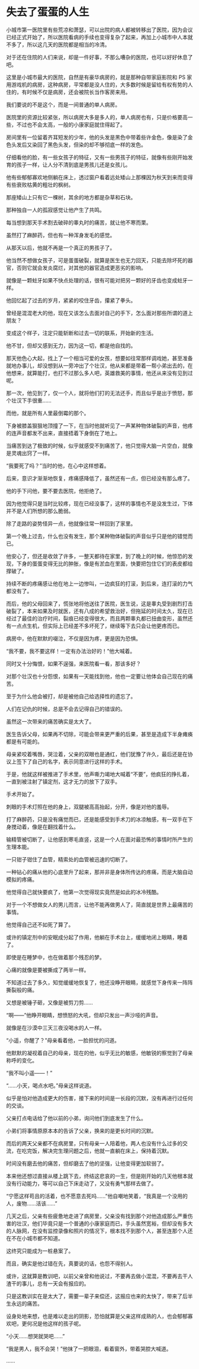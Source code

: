 # 失去了蛋蛋的人生

小城市第一医院里有些荒凉和萧瑟，可以出院的病人都被转移出了医院，因为会议已经正式开始了，所以医院看病的手续也变得复杂了起来，再加上小城市中人本就不多了，所以这几天的医院都是相当的冷清。

对于还在住院的人们来说，却是一件好事，不那么嘈杂的医院，也可以好好休息了吧。

这里是小城市最大的医院，自然是有豪华病房的，就是那种自带家庭影院和 PS 家用游戏机的病房，这种病房，平常都是没人住的，大多数时候是留给有权有势的人住的，有时候不仅是病房，还会被院长当作客房来用。

我们要说的不是这个，而是一间普通的单人病房。

医院里的资源比较紧张，所以病房大多是多人的，单人病房也有，只是价格要高一些，不过也不会太高，一般的小康家庭就住得起了。

房间里有一位留着齐耳短发的少年，他的头发是黑色中带着些许金色，像是染了金色头发后又染回了黑色头发，但染的却不够彻底一样的发色。

仔细看他的脸，有一些女孩子的特征，又有一些男孩子的特征，就像有些刚开始发育的孩子一样，让人分不清到底是男孩儿还是女孩儿。

他有些郁郁寡欢地侧躺在床上，透过窗户看着远处矮山上那棵因为秋天到来而变得有些衰败枯黄的粗壮的枫树。

那座矮山上只有它一棵树，其余的地方都是杂草和石块。

那种独自一人的孤寂感觉让他产生了共鸣。

每当想到那天手术割去破碎的睾丸时的痛苦，就让他不寒而栗。

虽然打了麻醉药，但也有一种浑身发毛的感觉。

从那天以后，他就不再是一个真正的男孩子了。

他当然不想做女孩子，可是蛋蛋破裂，就算是医生也无力回天，只能去除坏死的器官，否则它就会发炎腐烂，对其他的器官造成更恶劣的影响。

就像是一颗蛀牙如果不快点处理的话，很有可能对把另一颗好的牙齿也变成蛀牙一样。

他回忆起了过去的岁月，紧紧的咬住牙齿，攥紧了拳头。

曾经是混混老大的他，现在又该怎么去面对自己的手下，怎么面对那些所谓的道上朋友？

变成这个样子，注定只能斩断和过去一切的联系，开始新的生活。

他不甘，但却又感到无力，因为这一切，都是他自找的。

那天他色心大起，找上了一个相当可爱的女孩，想要如往常那样调戏她，甚至准备就地办事儿，却没想到从一旁冲出了个壮汉，他从来都是带着一帮小弟出去的，在他想来，就算能打，也打不过那么多人吧，英雄救美的事情，他还从来没有见到过呢。

那一次，他见到了，仅一个人，就将他们打的无法还手，而且似乎是出于愤怒，那个壮汉下手很重……

而他，就是所有人里最倒霉的那个。

下身被膝盖狠狠地顶撞了一下，在当时他就听见了一声某种物体破裂的声音，他疼的连声音都发不出来，直接捂着下身倒在了地上。

当痛苦到达了极致的时候，似乎就感受不到痛苦了，他只觉得大脑一片空白，就像是灵魂出窍了一样。

“我要死了吗？”当时的他，在心中这样想着。

后来，意识才渐渐地恢复，疼痛感降低了，虽然还有一点，但已经没有那么疼了。

他的手下问他，要不要去医院，他拒绝了。

因为他觉得只是当时比较疼，现在已经没事了，这样的事情也不是没发生过，下体并不是人们所想的那么脆弱。

除了走路的姿势怪异一点，他就像往常一样回到了家里。

第一个晚上过去，什么也没有发生，那个某种物体破裂的声音似乎只是他的错觉而已。

他安心了，但还是收敛了许多，一整天都待在家里，到了晚上的时候，他惊恐的发现，下身的蛋蛋变得无比的肿胀，像是有淤血在里面，快要把包住它们的表皮都给撑破了。

持续不断的疼痛感让他在地上一边惨叫，一边疯狂的打滚，到后来，连打滚的力气都没有了。

而后，他的父母回来了，慌张地将他送往了医院，医生说，这是睾丸受到剧烈打击破裂了，本来如果及时就医，还有八成的希望救治好，但拖延的时间太久，现在已经过了最佳的治疗时间，裂痕已经变得很大，而且两颗睾丸都已扭曲变形，虽然还有一点点生机，但实际上已经差不多坏死了，继续等下去只会让他更疼而已。

病房中，他在默默的啜泣，不仅是因为疼，更是因为恐惧。

“我不要，我不要这样！一定有办法治好的！”他大喊着。

同时又十分悔恨，如果不逞强，来医院看一看，那该多好？

对那个壮汉也十分怨恨，如果有一天能找到他，他也一定要让他体会自己现在的痛苦。

至于为什么他会被打，却是被他自己给选择性的遗忘了。

人们在记仇的时候，总是不会去记得自己的错误的。

虽然这一次带来的痛苦确实是太大了。

医生告诉父母，如果再不切除，可能会带来更严重的后果，甚至是造成下半身瘫痪都是有可能的。

母亲紧咬着嘴唇，哭泣着，父亲的双眼也是通红，他们犹豫了许久，最后还是在协议上签下了自己的名字，表示同意进行这样的手术。

于是，他就这样被推进了手术里，他声嘶力竭地大喊着“不要”，他疯狂的挣扎着，一直到被注射了镇定剂，这才无力的放下了双手。

手术开始了。

刺眼的手术灯照在他的身上，双腿被高高抬起，分开，像是对他的羞辱。

打了麻醉药，只是没有痛觉而已，还是能感受到手术刀的冰凉触感，有一双手在下身搅动着，像是在翻找着什么。

输精管被切断了，让他感到寒毛直竖，这是一个人在面对最恐怖的事情时所产生的生理本能。

一只钳子钳住了血管，精索处的血管被迅速的切断了。

一种钻心的痛从他的心底里升了起来，那并非是身体所传达的疼痛，而是大脑自动模拟的疼痛。

他觉得自己就快要疯了，他第一次觉得现实竟然是如此的冰冷残酷。

对于一个不想做女人的男儿而言，让他不能再做男人了，简直就是世界上最痛苦的事情。

他觉得自己还不如死了算了。

或许的镇定剂中的安眠成分起了作用，他躺在手术台上，缓缓地闭上眼睛，睡着了。

即使是在睡梦中，也在做着那个残忍的梦。

心痛的就像是要被撕成了两半一样。

不知道过去了多久，知觉缓缓地恢复了，他还没睁开眼睛，就感觉下身传来一阵阵撕裂般的痛。

又想是被锤子砸，又像是被剪刀剪……

“啊——”他睁开眼睛，想愤怒的大吼，但却只发出一声沙哑的声音。

就像是在沙漠中三天三夜没喝水的人一样。

“小遥，你醒了？”母亲看着他，一脸担忧的问道。

他默默的凝视着自己的母亲，现在的他，似乎无比的敏感，他敏锐的察觉到了母亲称呼的变化。

“我不叫小遥——！”

“……小天，喝点水吧。”母亲这样说道。

似乎是怕对他造成更大的伤害，接下来的时间是一长段的沉默，没有再进行过任何的交谈。

父亲打点电话给了他以前的小弟，询问他们到底发生了什么。

小弟们将事情原原本本的告诉了父亲，换来的是更长时间的沉默。

而后的两天父亲都不在病房里，只有母亲一人陪着他，两人也没有什么过多的交流，在吃完饭，解决完生理问题之后，他就一直躺在床上，保持着沉默。

时间没有磨去他的痛苦，但却磨去了他的坚强，让他变得更加软弱了。

本来他还想过直接从楼上跳下去，终结这悲哀的一生，但是刚开始的几天他根本就没有行动能力，等可以自己下床走动了，又没有勇气那样去做了。

“宁愿这样苟且的活着，也不愿意去死吗……”他自嘲地笑着，“我真是一个没用的人，废物……活该……”

几天之后，父亲有些疲惫地走进了病房里，父亲没有找到那个对他造成那么严重伤害的壮汉，他们毕竟只是一个普通的小康家庭而已，手头虽然宽裕，但却没有多大的人脉网，在没有监控录像和照片的情况下，根本找不到那个人，甚至连那个人还在不在小城市都不知道。

这终究只能成为一桩悬案了。

而且，确实是他过错在先，真要说的话，也怨不得别人。

或许，这就算是教训吧，以前父亲曾和他说过，不要再去做小混混，不要再去干人渣干的事儿，总有一天会有报应的。

只是这教训实在是太大了，需要一辈子来偿还，这报应也来的太快了，带来了后半生永远的痛苦。

设身处地来想，也是难以走出的阴影，恐怕就算是父亲这样成熟的人，也会郁郁寡欢吧，更何况是他这样的孩子呢。

“小天……想哭就哭吧……”

“我是男人，我不会哭！”他抹了一把眼泪，看着窗外，带着哭腔大喊道。

……
